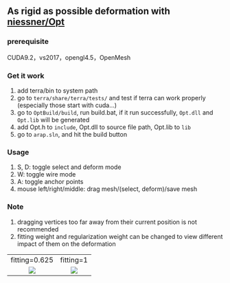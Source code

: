 ## As rigid as possible deformation with  [niessner/Opt](https://github.com/niessner/Opt)

### prerequisite

CUDA9.2，vs2017，opengl4.5，OpenMesh

### Get it work

1. add terra/bin to system path
2. go to `terra/share/terra/tests/` and test if terra can work properly (especially those start with cuda...)
3. go to `OptBuild/build`, run build.bat, if it run successfully, `Opt.dll` and `Opt.lib` will be generated
4. add Opt.h to `include`, Opt.dll to source file path, Opt.lib to `lib`
5. go to `arap.sln`, and hit the build button

### Usage

1. S, D: toggle select and deform mode
2. W: toggle wire mode
3. A: toggle anchor points
4. mouse left/right/middle: drag mesh/(select, deform)/save mesh

### Note

1. dragging vertices too far away from their current position is not recommended
2. fitting weight and regularization weight can be changed to view different impact of them on the deformation
<!-- <img src = "https://i.imgur.com/5rRk8pQ.gif">-->

<table style="text-align:center">
     <tr>
        <td>
            fitting=0.625
        </td>
        <td>
            fitting=1
        </td>
    </tr>
    <tr>
        <td>
            <img src="https://i.imgur.com/zjkJxL3.gif" />
        </td>
        <td>
            <img src  ="https://i.imgur.com/GtoinH3.gif">
        </td>
    </tr>
</table>



